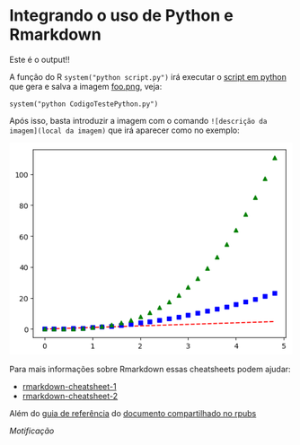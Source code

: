 # Integrando o uso de Python e Rmarkdown

Este é o output!!

A função do R `system("python script.py")` irá executar o [script em python](https://github.com/gomesfellipe/python-Rmarkdown/blob/master/CodigoTestePython.py) que gera e salva a imagem [foo.png](https://github.com/gomesfellipe/python-Rmarkdown/blob/master/foo.png), veja:

```{r}
system("python CodigoTestePython.py")
```
Após isso, basta introduzir a imagem com o comando `![descrição da imagem](local da imagem)` que irá aparecer como no exemplo:

![](foo.png)

Para mais informações sobre Rmarkdown essas cheatsheets podem ajudar:

  * [rmarkdown-cheatsheet-1](https://www.rstudio.com/wp-content/uploads/2015/02/rmarkdown-cheatsheet.pdf)
  * [rmarkdown-cheatsheet-2](https://www.rstudio.com/wp-content/uploads/2016/03/rmarkdown-cheatsheet-2.0.pdf)
  
  Além do [guia de referência](https://www.rstudio.com/wp-content/uploads/2015/03/rmarkdown-reference.pdf) do [documento compartilhado no rpubs](http://rpubs.com/gomes555/reticulate)
  
  
*Motificação*

